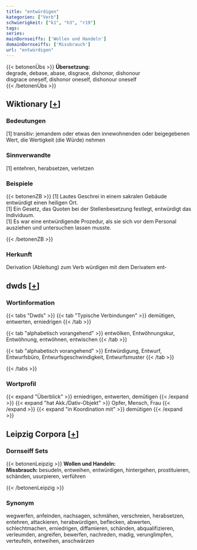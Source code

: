 ```yaml
---
title: "entwürdigen"
kategorien: ["Verb"]
schwierigkeit: ["k1", "h3", "r19"]
tags:
series:
mainDornseiffs: ['Wollen und Handeln']
domainDornseiffs: ['Missbrauch']
url: "entwürdigen"
---
```


{{< betonenÜbs >}}
**Übersetzung:**  
degrade, debase, abase, disgrace, dishonor, dishonour  
disgrace oneself, dishonor oneself, dishonour oneself  
{{< /betonenÜbs >}}

## Wiktionary [[+](https://de.wiktionary.org/wiki/entwürdigen)]

### Bedeutungen
[1] transitiv: jemandem oder etwas den innewohnenden oder beigegebenen Wert, die Wertigkeit (die Würde) nehmen  

### Sinnverwandte
[1] entehren, herabsetzen, verletzen  

### Beispiele
{{< betonenZB >}}
[1] Lautes Geschrei in einem sakralen Gebäude entwürdigt einen heiligen Ort.  
[1] Ein Gesetz, das Quoten bei der Stellenbesetzung festlegt, entwürdigt das Individuum.  
[1] Es war eine entwürdigende Prozedur, als sie sich vor dem Personal ausziehen und untersuchen lassen musste.  

{{< /betonenZB >}}
### Herkunft
Derivation (Ableitung) zum Verb würdigen mit dem Derivatem ent-  



## dwds [[+](https://www.dwds.de/wb/entwürdigen)]

### Wortinformation
{{< tabs "Dwds" >}}
{{< tab "Typische Verbindungen" >}}
demütigen, entwerten, erniedrigen
{{< /tab >}}

{{< tab "alphabetisch vorangehend" >}}
entwölken, Entwöhnungskur, Entwöhnung, entwöhnen, entwischen
{{< /tab >}}

{{< tab "alphabetisch vorangehend" >}}
Entwürdigung, Entwurf, Entwurfsbüro, Entwurfsgeschwindigkeit, Entwurfsmuster
{{< /tab >}}

{{< /tabs >}}

### Wortprofil
{{< expand "Überblick" >}} erniedrigen, entwerten, demütigen {{< /expand >}}
{{< expand "hat Akk./Dativ-Objekt" >}} Opfer, Mensch, Frau {{< /expand >}}
{{< expand "in Koordination mit" >}} demütigen {{< /expand >}}

## Leipzig Corpora [[+](https://corpora.uni-leipzig.de/en/res?word=entwürdigen&corpusId=deu_newscrawl-public_2018)]

### Dornseiff Sets
{{< betonenLeipzig >}}
**Wollen und Handeln:**  
**Missbrauch:** besudeln, entweihen, entwürdigen, hintergehen, prostituieren, schänden, usurpieren, verführen  

{{< /betonenLeipzig >}}

### Synonym
wegwerfen, anfeinden, nachsagen, schmähen, verschreien, herabsetzen, entehren, attackieren, herabwürdigen, beflecken, abwerten, schlechtmachen, erniedrigen, diffamieren, schänden, abqualifizieren, verleumden, angreifen, bewerfen, nachreden, madig, verunglimpfen, verteufeln, entweihen, anschwärzen

